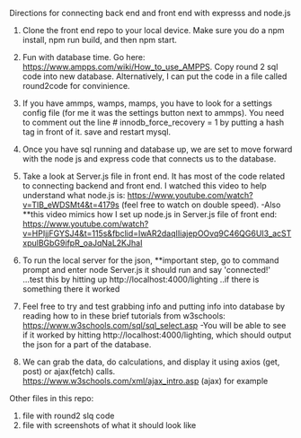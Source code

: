 Directions for connecting back end and front end with expresss and node.js 

1. Clone the front end repo to your local device. Make sure you do a npm install, npm run build, and then npm start.

2. Fun with database time. Go here: https://www.ampps.com/wiki/How_to_use_AMPPS. Copy round 2 sql code into new database. Alternatively, I can put the code in a file called round2code for convinience.

3. If you have ammps, wamps, mamps, you have to look for a settings config file (for me it was the settings button next to ammps). You need to comment out the line # innodb_force_recovery = 1 by putting a hash tag in front of it. save and restart mysql.

4. Once you have sql running and database up, we are set to move forward with the node js and express code that connects us to the database.

5. Take a look at Server.js file in front end. It has most of the code related to connecting backend and front end. I watched this video to help understand what node.js is: https://www.youtube.com/watch?v=TlB_eWDSMt4&t=4179s (feel free to watch on double speed). -Also **this video mimics how I set up node.js in Server.js file of front end: https://www.youtube.com/watch?v=HPIjjFGYSJ4&t=115s&fbclid=IwAR2daqIIiajepOOvq9C46QG6UI3_acSTxpulBGbG9ifpR_oaJqNaL2KJhaI

6. To run the local server for the json, **important step, go to command prompt and enter node Server.js it should run and say 'connected!' ...test this by hitting up http://localhost:4000/lighting ..if there is something there it worked

7. Feel free to try and test grabbing info and putting info into database by reading how to in these brief tutorials from w3schools: https://www.w3schools.com/sql/sql_select.asp -You will be able to see if it worked by hitting http://localhost:4000/lighting, which should output the json for a part of the database.

8. We can grab the data, do calculations, and display it using axios (get, post) or ajax(fetch) calls. https://www.w3schools.com/xml/ajax_intro.asp (ajax) for example


Other files in this repo:
1. file with round2 slq code
2. file with screenshots of what it should look like
